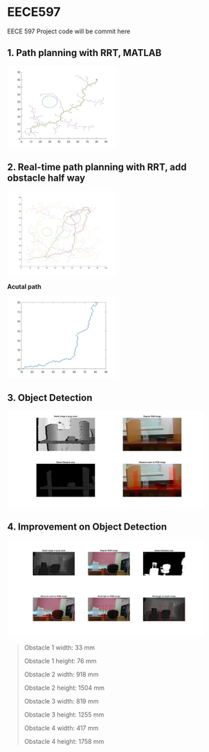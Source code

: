 # EECE597
EECE 597 Project code will be commit here

## 1. Path planning with RRT, MATLAB

<img src="PathPlanRRT/rrt_path.jpg" title="RRT_Path_Plan" width=50% height=50% />

## 2. Real-time path planning with RRT, add obstacle half way

<img src="PathPlanRRT/onlineRRT.jpg" title="Online_RRT" width=50% height=50% />

__Acutal path__

<img src="PathPlanRRT/onlineRRT_actualPath.jpg" title="Actual path" width=50% height=50% />

## 3. Object Detection

<img src="ObjectDetection/ObjectDetect_frame1.jpg" title="Object_Detection" width=90% height=90% />

## 4. Improvement on Object Detection 
<img src="ObjectDetection/ObjectDetect_w_Rect.jpg" title="Object_Detection" width=90% height=90% />

>Obstacle 1 width: 33 mm
>
>Obstacle 1 height: 76 mm
>
>Obstacle 2 width: 918 mm
>
>Obstacle 2 height: 1504 mm
>
>Obstacle 3 width: 819 mm
>
>Obstacle 3 height: 1255 mm
>
>Obstacle 4 width: 417 mm
>
>Obstacle 4 height: 1758 mm

